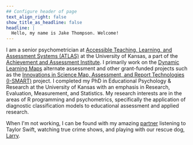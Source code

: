 ```yaml
---
## Configure header of page
text_align_right: false
show_title_as_headline: false
headline: |
  Hello, my name is Jake Thompson. Welcome!
---
```


<!-- this is a subheadline -->
I am a senior psychometrician at [Accessible Teaching, Learning,
and Assessment Systems (ATLAS)](https://atlas.ku.edu/) at the University of
Kansas, a part of the [Achievement and Assessment
Institute](https://aai.ku.edu/). I primarily work on the [Dynamic
Learning Maps](https://dynamiclearningmaps.org/) alternate assessment and
other grant-funded projects such as the [Innovations in Science Map,
Assessment, and Report Technologies (I-SMART)](https://ismart.works) project. I
completed my PhD in Educational Psychology & Research at the University of
Kansas with an emphasis in Research, Evaluation, Measurement, and Statistics.
My research interests are in the areas of R programming and psychometrics,
specifically the application of diagnostic classification models to
educational assessment and applied research.

When I'm not working, I can be found with my amazing [partner](https://www.linkedin.com/in/juliachasen) listening to Taylor Swift, watching true crime shows, and playing with our rescue dog, [Larry](https://www.instagram.com/lyfewithlarry/?hl=en).
